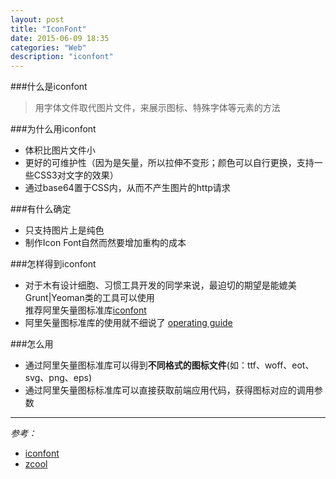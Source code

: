 ```yaml
---
layout: post
title: "IconFont"
date: 2015-06-09 18:35
categories: "Web"
description: "iconfont"
---
```


###什么是iconfont
> 用字体文件取代图片文件，来展示图标、特殊字体等元素的方法

###为什么用iconfont
- 体积比图片文件小
- 更好的可维护性（因为是矢量，所以拉伸不变形；颜色可以自行更换，支持一些CSS3对文字的效果）
- 通过base64置于CSS内，从而不产生图片的http请求

###有什么确定
- 只支持图片上是纯色
- 制作Icon Font自然而然要增加重构的成本

###怎样得到iconfont
- 对于木有设计细胞、习惯工具开发的同学来说，最迫切的期望是能媲美Grunt|Yeoman类的工具可以使用   
  推荐阿里矢量图标准库[iconfont](http://www.iconfont.cn )
- 阿里矢量图标准库的使用就不细说了 [operating guide](http://www.iconfont.cn/help/platform.html)

###怎么用
- 通过阿里矢量图标准库可以得到**不同格式的图标文件**(如：ttf、woff、eot、svg、png、eps)
- 通过阿里矢量图标标准库可以直接获取前端应用代码，获得图标对应的调用参数

---
*参考：*
- [iconfont](http://www.iconfont.cn )
- [zcool](http://www.zcool.com.cn/)
